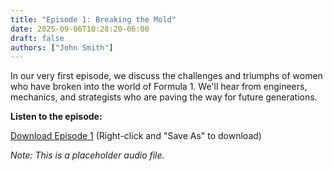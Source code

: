 ```yaml
---
title: "Episode 1: Breaking the Mold"
date: 2025-09-06T10:28:20-06:00
draft: false
authors: ["John Smith"]
---
```


In our very first episode, we discuss the challenges and triumphs of women who have broken into the world of Formula 1. We'll hear from engineers, mechanics, and strategists who are paving the way for future generations.

**Listen to the episode:**

[Download Episode 1]( /podcasts/episode-1.mp3) (Right-click and "Save As" to download)

*Note: This is a placeholder audio file.*
